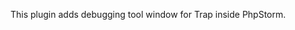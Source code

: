 <!-- Plugin description -->
This plugin adds debugging tool window for Trap inside PhpStorm.
<!-- Plugin description end -->
